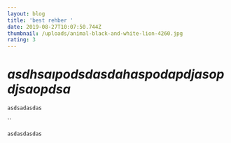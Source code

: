 ```yaml
---
layout: blog
title: 'best rehber '
date: 2019-08-27T10:07:50.744Z
thumbnail: /uploads/animal-black-and-white-lion-4260.jpg
rating: 3
---
```

# _asdhsaıpodsdasdahaspodapdjasopdjsaopdsa_

`asdsadasdas`

``

```
asdasdasdas
```
